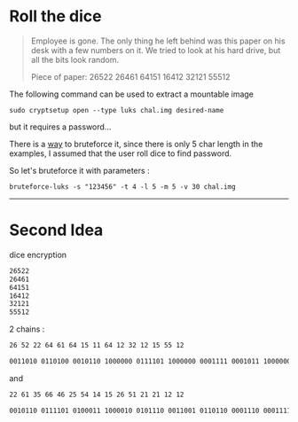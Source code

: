 # Roll the dice

> Employee is gone. The only thing he left behind was this paper on his desk with a few numbers on it. We tried to look at his hard drive, but all the bits look random.
>
> Piece of paper:
> 26522
> 26461
> 64151
> 16412
> 32121
> 55512

The following command can be used to extract a mountable image

```shell
sudo cryptsetup open --type luks chal.img desired-name
```

but it requires a password...

There is a [way](https://github.com/glv2/bruteforce-luks) to bruteforce it, since there is only 5 char length in the examples, I assumed that the user roll dice to find password.

So let's bruteforce it with parameters :

```shell
bruteforce-luks -s "123456" -t 4 -l 5 -m 5 -v 30 chal.img
```

---

# Second Idea

dice encryption

```txt
26522
26461
64151
16412
32121
55512
```

2 chains :

```txt
26 52 22 64 61 64 15 11 64 12 32 12 15 55 12
```

```txt
0011010 0110100 0010110 1000000 0111101 1000000 0001111 0001011 1000000 0001100 0100000 0001100 0001111 0110111 0001100
```

and

```txt
22 61 35 66 46 25 54 14 15 26 51 21 21 12 12
```

```txt
0010110 0111101 0100011 1000010 0101110 0011001 0110110 0001110 0001111 0011010 0110011 0010101 0010101 0001100 0001100
```
